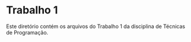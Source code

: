 # Trabalho 1

Este diretório contém os arquivos do Trabalho 1 da disciplina de Técnicas de Programação.

